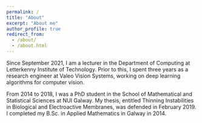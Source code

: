 ```yaml
---
permalink: /
title: "About"
excerpt: "About me"
author_profile: true
redirect_from: 
  - /about/
  - /about.html
---
```


Since September 2021, I am a lecturer in the Department of Computing at Letterkenny Institute of Technology. Prior to this, I spent three years as a research engineer at Valeo Vision Systems, working on deep learning algorithms for computer vision.

From 2014 to 2018, I was a PhD student in the School of Mathematical and Statistical Sciences at NUI Galway. My thesis, entitled Thinning Instabilities in Biological and Electroactive Membranes, was defended in February 2019. I completed my B.Sc. in Applied Mathematics in Galway in 2014.
